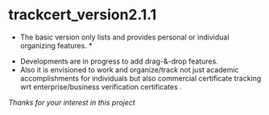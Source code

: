 # trackcert_version2.1.1

* The basic version only lists and provides personal or individual organizing features. *

- Developments are in progress to add drag-&-drop features.
- Also it is envisioned to work and organize/track not just academic accomplishments for individuals but also commercial certificate tracking wrt enterprise/business verification certificates .

*Thanks for your interest in this project*

